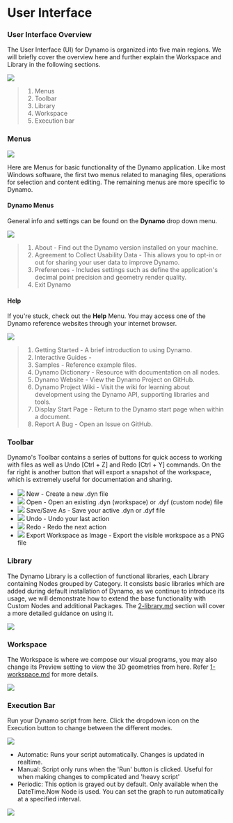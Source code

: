 # User Interface

### User Interface Overview

The User Interface (UI) for Dynamo is organized into five main regions. We will briefly cover the overview here and further explain the Workspace and Library in the following sections.

![](images/userinterface-ui.jpg)

> 1. Menus
> 2. Toolbar
> 3. Library
> 4. Workspace
> 5. Execution bar

### Menus

![](../.gitbook/assets/userinterface-menu\(1\).jpg)

Here are Menus for basic functionality of the Dynamo application. Like most Windows software, the first two menus related to managing files, operations for selection and content editing. The remaining menus are more specific to Dynamo.

#### Dynamo Menus

General info and settings can be found on the **Dynamo** drop down menu.

![](images/userinterface-dynamomenu.jpg)

> 1. About - Find out the Dynamo version installed on your machine.
> 2. Agreement to Collect Usability Data - This allows you to opt-in or out for sharing your user data to improve Dynamo.
> 3. Preferences - Includes settings such as define the application's decimal point precision and geometry render quality.
> 4. Exit Dynamo

#### Help

If you're stuck, check out the **Help** Menu. You may access one of the Dynamo reference websites through your internet browser.

![](images/userinterface-helpmenu.jpg)

> 1. Getting Started - A brief introduction to using Dynamo.
> 2. Interactive Guides -
> 3. Samples - Reference example files.
> 4. Dynamo Dictionary - Resource with documentation on all nodes.
> 5. Dynamo Website - View the Dynamo Project on GitHub.
> 6. Dynamo Project Wiki - Visit the wiki for learning about development using the Dynamo API, supporting libraries and tools.
> 7. Display Start Page - Return to the Dynamo start page when within a document.
> 8. Report A Bug - Open an Issue on GitHub.

### Toolbar

Dynamo's Toolbar contains a series of buttons for quick access to working with files as well as Undo \[Ctrl + Z] and Redo \[Ctrl + Y] commands. On the far right is another button that will export a snapshot of the workspace, which is extremely useful for documentation and sharing.

* ![](images/userinterface-newfile.jpg) New - Create a new .dyn file
* ![](<images/userinterface-open(1) (1) (2).jpg>) Open - Open an existing .dyn (workspace) or .dyf (custom node) file
* ![](images/userinterface-save.jpg) Save/Save As - Save your active .dyn or .dyf file
* ![](images/userinterface-undo.jpg) Undo - Undo your last action
* ![](images/userinterface-redo.jpg) Redo - Redo the next action
* ![](images/userinterface-screenshot.jpg) Export Workspace as Image - Export the visible workspace as a PNG file

### Library

The Dynamo Library is a collection of functional libraries, each Library containing Nodes grouped by Category. It consists basic libraries which are added during default installation of Dynamo, as we continue to introduce its usage, we will demonstrate how to extend the base functionality with Custom Nodes and additional Packages. The [2-library.md](2-library.md "mention") section will cover a more detailed guidance on using it.

![](images/userinterface-library.jpg)

### Workspace

The Workspace is where we compose our visual programs, you may also change its Preview setting to view the 3D geometries from here. Refer [1-workspace.md](1-workspace.md "mention") for more details.

![](images/userinterface-workspace.gif)

### Execution Bar

Run your Dynamo script from here. Click the dropdown icon on the Execution button to change between the different modes.

![](images/userinterface-executionbar.gif)

* Automatic: Runs your script automatically. Changes is updated in realtime.
* Manual: Script only runs when the 'Run' button is clicked. Useful for when making changes to complicated and 'heavy script'
* Periodic: This option is grayed out by default. Only available when the DateTime.Now Node is used. You can set the graph to run automatically at a specified interval.

![](images/userinterface-executionbarDateTimenode.jpg)
